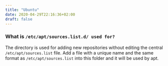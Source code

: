 ```yaml
---
title: "Ubuntu"
date: 2020-04-29T22:16:36+02:00
draft: false
---
```


### What is `/etc/apt/sources.list.d/ used for?`

The directory is used for adding new repositories without editing the central `/etc/apt/sources.list` file. Add a file with a unique name and the same format as `/etc/apt/sources.list` into this folder and it will be used by apt.

